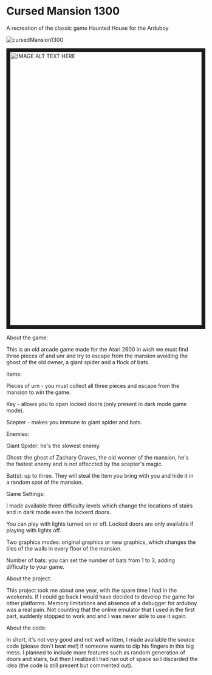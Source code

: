 # Cursed Mansion 1300
A recreation of the classic game Haunted House for the Arduboy

![cursedMansion1300](https://github.com/ImMrShrike/Cursed-Mansion-1300/assets/34406881/3c664c55-3183-446e-ba7d-549f407b0701)

<a href="http://www.youtube.com/watch?feature=player_embedded&v=JbdAhi1TUKI
" target="_blank"><img src="http://img.youtube.com/vi/JbdAhi1TUKI/0.jpg" 
alt="IMAGE ALT TEXT HERE" width="960" height="720" border="10" /></a>

About the game:

This is an old arcade game made for the Atari 2600 in wich we must find three pieces of and unr and try to escape from the mansion avoiding the ghost of the old owner, a giant spider and a flock of bats.

Items:

Pieces of urn - you must collect all three pieces and escape from the mansion to win the game.

Key - allows you to open locked doors (only present in dark mode game mode).

Scepter - makes you immune to giant spider and bats.

Enemies:

Giant Spider: he's the slowest enemy.

Ghost: the ghost of Zachary Graves, the old wonner of the mansion, he's the fastest enemy and is not affeccted by the scepter's magic.

Bat(s): up to three. They will steal the item you bring with you and hide it in a random spot of the mansion. 

Game Settings:

I made available three difficulty levels which change the locations of stairs and in dark mode even the lockerd doors.

You can play with lights turned on or off. Locked doors are only available if playing with lights off.

Two graphics modes: original graphics or new graphics, which changes the tiles of the walls in every floor of the mansion.

Number of bats: you can set the number of bats from 1 to 3, adding difficulty to your game.

About the project:

This project took me about one year, with the spare time I had in the weekends. If I could go back I would have decided to develop the game for other platforms.
Memory limitations and absence of a debugger for arduboy was a real pain. Not counting that the online emulator that I used in the first part, suddenly stopped to work and and I was never able to use it again.

About the code:

In short, it's not very good and not well written, I made available the source code (please don't beat me!) if someone wants to dip his fingers in this big mess. I planned to include more features such as random generation of doors and stairs, but then I realized I had run out of space so I discarded the idea (the code is still present but commented out).
